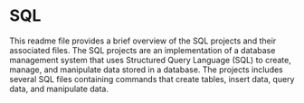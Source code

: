 # SQL

This readme file provides a brief overview of the SQL projects and their associated files. The SQL projects are an implementation of a database management system that uses Structured Query Language (SQL) to create, manage, and manipulate data stored in a database. The projects includes several SQL files containing commands that create tables, insert data, query data, and manipulate data.

